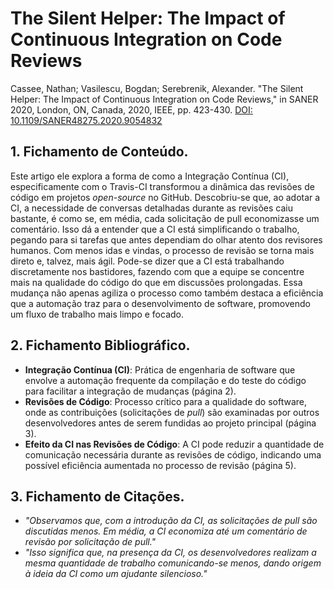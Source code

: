 # The Silent Helper: The Impact of Continuous Integration on Code Reviews

Cassee, Nathan; Vasilescu, Bogdan; Serebrenik, Alexander. "The Silent Helper: The Impact of Continuous Integration on Code Reviews," in SANER 2020, London, ON, Canada, 2020, IEEE, pp. 423-430. [DOI: 10.1109/SANER48275.2020.9054832](https://doi.org/10.1109/SANER48275.2020.9054832)

## 1. Fichamento de Conteúdo.

Este artigo  ele explora a forma de como a Integração Contínua (CI), especificamente com o Travis-CI  transformou a dinâmica das revisões de código em projetos *open-source* no GitHub. Descobriu-se que, ao adotar a CI, a necessidade de conversas detalhadas durante as revisões caiu bastante, é como se, em média, cada solicitação de pull economizasse um comentário. Isso dá a entender que a CI está simplificando o trabalho, pegando para si tarefas que antes dependiam do olhar atento dos revisores humanos. Com menos idas e vindas, o processo de revisão se torna mais direto e, talvez, mais ágil. Pode-se dizer que a CI está trabalhando discretamente nos bastidores, fazendo com que a equipe se concentre mais na qualidade do código do que em discussões prolongadas. Essa mudança não apenas agiliza o processo como também destaca a eficiência que a automação traz para o desenvolvimento de software, promovendo um fluxo de trabalho mais limpo e focado.

## 2. Fichamento Bibliográfico.

- **Integração Contínua (CI)**: Prática de engenharia de software que envolve a automação frequente da compilação e do teste do código para facilitar a integração de mudanças (página 2).
- **Revisões de Código**: Processo crítico para a qualidade do software, onde as contribuições (solicitações de *pull*) são examinadas por outros desenvolvedores antes de serem fundidas ao projeto principal (página 3).
- **Efeito da CI nas Revisões de Código**: A CI pode reduzir a quantidade de comunicação necessária durante as revisões de código, indicando uma possível eficiência aumentada no processo de revisão (página 5).

## 3. Fichamento de Citações.

- _"Observamos que, com a introdução da CI, as solicitações de *pull* são discutidas menos. Em média, a CI economiza até um comentário de revisão por solicitação de *pull*."_ 
- _"Isso significa que, na presença da CI, os desenvolvedores realizam a mesma quantidade de trabalho comunicando-se menos, dando origem à ideia da CI como um ajudante silencioso."_
